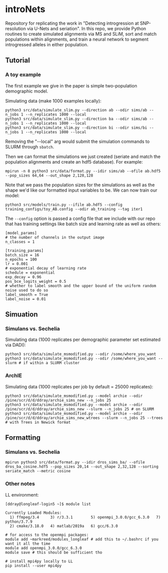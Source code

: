 # introNets
Repository for replicating the work in "Detecting introgression at SNP-resolution via
U-Nets and seriation".  In this repo, we provide Python routines to create simulated alignments via MS and SLiM, sort and match populations within alignments, and train a neural network to segment introgressed alleles in either population.

## Tutorial

### A toy example
The first example we give in the paper is simple two-population demographic model.

Simulating data (make 1000 examples locally):
```
python3 src/data/simulate_slim.py --direction ab --odir sims/ab --n_jobs 1 --n_replicates 1000 --local
python3 src/data/simulate_slim.py --direction ba --odir sims/ab --n_jobs 1 --n_replicates 1000 --local
python3 src/data/simulate_slim.py --direction bi --odir sims/bi --n_jobs 1 --n_replicates 1000 --local
```

Removing the "--local" arg would submit the simulation commands to SLURM through ```sbatch```. 

Then we can format the simulations we just created (seriate and match the population alignments and create an hdf5 database).  For example:
```
mpirun -n 8 python3 src/data/format.py --idir sims/ab --ofile ab.hdf5 --pop_sizes 64,64 --out_shape 2,128,128
```

Note that we pass the population sizes for the simulations as well as the shape we'd like our formatted input variables to be.
We can now train our model:
```
python3 src/models/train.py --ifile ab.hdf5 --config training_configs/toy_AB.config --odir ab_training --tag iter1
```

The ```--config``` option is passed a config file that we include with our repo that has training settings like batch size and learning rate as well as others:

```
[model_params]
# the number of channels in the output image
n_classes = 1 

[training_params]
batch_size = 16
n_epochs = 100
lr = 0.001
# exponential decay of learning rate
schedule = exponential
exp_decay = 0.96
pos_bce_logits_weight = 0.5
# whether to label smooth and the upper bound of the uniform random noise used to do so
label_smooth = True
label_noise = 0.01
```
## Simuation

### Simulans vs. Sechelia

Simulating data (1000 replicates per demographic parameter set estimated via DADI):
```
python3 src/data/simulate_msmodified.py --odir /some/where_you_want
python3 src/data/simulate_msmodified.py --odir /some/where_you_want --slurm # if within a SLURM cluster
```

### ArchIE
Simulating data (1000 replicates per job by default = 25000 replicates):
```
python3 src/data/simulate_msmodified.py --model archie --odir /pine/scr/d/d/ddray/archie_sims_new --n_jobs 25
python3 src/data/simulate_msmodified.py --model archie --odir /pine/scr/d/d/ddray/archie_sims_new --slurm --n_jobs 25 # on SLURM
python3 src/data/simulate_msmodified.py --model archie --odir /pine/scr/d/d/ddray/archie_sims_new_wtrees --slurm --n_jobs 25 --trees # with Trees in Newick format
```

## Formatting

### Simulans vs. Sechelia
```
mpirun python3 src/data/format.py --idir dros_sims_ba/ --ofile dros_ba_cosine.hdf5 --pop_sizes 20,14 --out_shape 2,32,128 --sorting seriate_match --metric cosine
```


### Other notes

LL environment:

```
[ddray@longleaf-login5 ~]$ module list

Currently Loaded Modules:
  1) ffmpeg/3.4     3) r/3.3.1        5) openmpi_3.0.0/gcc_6.3.0   7) python/3.7.9
  2) cmake/3.18.0   4) matlab/2019a   6) gcc/6.3.0
  
# for access to the openmpi packages:
module add ~markreed/modules_longleaf # add this to ~/.bashrc if you want it all the time
module add openmpi_3.0.0/gcc_6.3.0
module save # this should be sufficient tho

# install mpi4py locally to LL
pip install --user mpi4py
```
